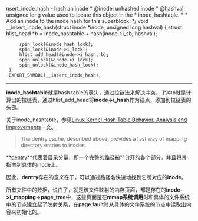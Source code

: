 nsert_inode_hash - hash an inode
     *	@inode: unhashed inode
     *	@hashval: unsigned long value used to locate this object in the
     *		inode_hashtable.
     *
     *	Add an inode to the inode hash for this superblock.
     */
     void __insert_inode_hash(struct inode *inode, unsigned long hashval)
     {
         struct hlist_head *b = inode_hashtable + hash(inode->i_sb, hashval);

         spin_lock(&inode_hash_lock);
         spin_lock(&inode->i_lock);
         hlist_add_head(&inode->i_hash, b);
         spin_unlock(&inode->i_lock);
         spin_unlock(&inode_hash_lock);
     }
     EXPORT_SYMBOL(__insert_inode_hash);
---------------------------------------------------------------------
**inode_hashtable**就是hash table的表头，通过拉链法来解决冲突。
其中b就是计算出的拉链表，通过hlist_add_head将**inode->i_hash**作为锚点，添加到拉链表的头部。

关于inode_hashtable，参见[Linux Kernel Hash Table Behavior, Analysis and Improvements](http://www.citi.umich.edu/techreports/reports/citi-tr-00-1.pdf)一文。

> The dentry cache, described above, provides a fast way
> of mapping directory entries to inodes.

**[dentry](https://github.com/torvalds/linux/blob/master/include/linux/dcache.h#L108)**代表着目录分量，即一个完整的路径被"\"分开的各个部分，并且将其指向到具体的inode上。

因此，**dentry**存在的意义在于，可以通过路径名快速地找到它所对应的**inode**。

所有文件中的数据，说白了，就是该文件映射的内存页面，都是存在的**inode->i_mapping->page_tree**中，这些页面是在**mmap系统调用**时和具体的文件系统中的节点建立起了映射关系，在**page fault**时从具体的文件系统的节点中读取出内容来初始化的。
